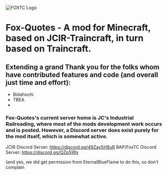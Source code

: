 ![FOXTC Logo](https://images2.imgbox.com/b7/50/Te3uonVw_o.png)
# Fox-Quotes - A mod for Minecraft, based on JCIR-Traincraft, in turn based on Traincraft.

## Extending a grand Thank you for the folks whom have contributed features and code (and overall just time and effort):
- Bidahochi
- TBEA
- 
### Fox-Quotes's current server home is JC's Industrial Railroading, where most of the mods development work occurs and is posted. However, a Discord server does exist purely for the mod itself, which is somewhat active.
JCIR Discord Server: https://discord.gg/49Zay5H9uR
BAP/FoxTC Discord Server: https://discord.gg/QZp59fq

(and yes, we did get permission from EternalBlueFlame to do this, so don't complain